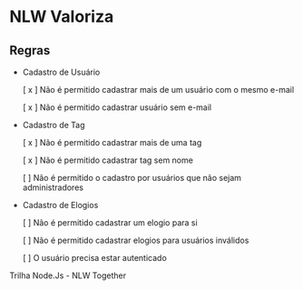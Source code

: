 # NLW Valoriza

## Regras 

- Cadastro de Usuário

   [ x ] Não é permitido cadastrar mais de um usuário com o mesmo e-mail
   
   [ x ] Não é permitido cadastrar usuário sem e-mail

- Cadastro de Tag

   [ x ] Não é permitido cadastrar mais de uma tag
   
   [ x ] Não é permitido cadastrar tag sem nome

   [ ] Não é permitido o cadastro por usuários que não sejam administradores
   
- Cadastro de Elogios

   [ ] Não é permitido cadastrar um elogio para si

   [ ] Não é permitido cadastrar elogios para usuários inválidos

   [ ] O usuário precisa estar autenticado

Trilha Node.Js - NLW Together


